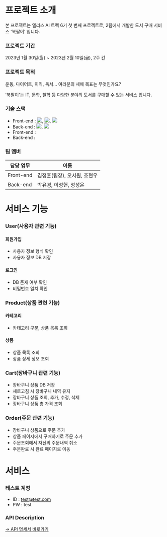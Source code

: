 # 프로젝트 소개
본 프로젝트는 엘리스 AI 트랙 6기 첫 번째 프로젝트로, 2팀에서 개발한 도서 구매 서비스 '북팔이' 입니다.

### 프로젝트 기간
2023년 1월 30일(월) ~ 2023년 2월 10일(금), 2주 간

### 프로젝트 목적
운동, 다이어트, 이직, 독서...
여러분의 새해 목표는 무엇인가요?

'북팔이'는 IT, 문학, 철학 등 다양한 분야의 도서를 구매할 수 있는 서비스 입니다.

### 기술 스택
 - Front-end : <img src="https://img.shields.io/badge/javascript-F7DF1E?style=for-the-badge&logo=javascript&logoColor=black">, <img src="https://img.shields.io/badge/react-61DAFB?style=for-the-badge&logo=react&logoColor=black">, <img src="https://img.shields.io/badge/bootstrap-7952B3?style=for-the-badge&logo=bootstrap&logoColor=white">
 - Back-end  : <img src="https://img.shields.io/badge/node.js-339933?style=for-the-badge&logo=Node.js&logoColor=white">, <img src="https://img.shields.io/badge/mongoDB-47A248?style=for-the-badge&logo=MongoDB&logoColor=white">
 - Front-end :
 - Back-end  :

### 팀 멤버
| 담당 업무 | 이름 |
| ------ | ------ |
| Front-end | 김정훈(팀장), 오서원, 조현우 |
| Back-end | 박유경, 이정현, 정성은 |

# 서비스 기능
### User(사용자 관련 기능)
#### 회원가입
 - 사용자 정보 형식 확인
 - 사용자 정보 DB 저장

#### 로그인
 - DB 존재 여부 확인
 - 비밀번호 일치 확인

### Product(상품 관련 기능)
#### 카테고리
 - 카테고리 구분, 상품 목록 조회

#### 상품
 - 상품 목록 조회
 - 상품 상세 정보 조회

### Cart(장바구니 관련 기능)
 - 장바구니 상품 DB 저장
 - 새로고침 시 장바구니 내역 유지
 - 장바구니 상품 조회, 추가, 수정, 삭제
 - 장바구니 상품 총 가격 조회

### Order(주문 관련 기능)
 - 장바구니 상품으로 주문 추가
 - 상품 페이지에서 구매하기로 주문 추가
 - 주문조회에서 자신의 주문내역 취소
 - 주문완료 시 완료 페이지로 이동

# 서비스
### 테스트 계정
 - ID : test@test.com
 - PW : test

### API Description
[→ API 명세서 바로가기](https://docs.google.com/spreadsheets/d/1zK9GTVhm7NLDp2YODRpz3VIzTz0VsS19Wzyw3Q_HtLQ/edit#gid=0)
